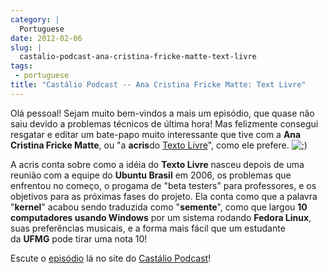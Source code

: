 ```yaml
---
category: |
  Portuguese
date: 2012-02-06
slug: |
  castalio-podcast-ana-cristina-fricke-matte-text-livre
tags:
 - portuguese
title: "Castálio Podcast -- Ana Cristina Fricke Matte: Text Livre"
---
```


Olá pessoal! Sejam muito bem-vindos a mais um episódio, que quase não
saiu devido a problemas técnicos de última hora! Mas felizmente consegui
resgatar e editar um bate-papo muito interessante que tive com a **Ana
Cristina Fricke Matte**, ou "a **acris**do [Texto
Livre](http://www.textolivre.org/site/)", como ele
prefere. ![;)](http://www.castalio.info/wp-includes/images/smilies/icon_wink.gif)

A acris conta sobre como a idéia do **Texto Livre** nasceu depois de uma
reunião com a equipe do **Ubuntu Brasil** em 2006, os problemas que
enfrentou no começo, o progama de "beta testers" para professores, e os
objetivos para as próximas fases do projeto. Ela conta como que a
palavra "**kernel**" acabou sendo traduzida como "**semente**", como que
largou **10 computadores usando Windows** por um sistema
rodando **Fedora Linux**, suas preferências musicais, e a forma mais
fácil que um estudante da **UFMG** pode tirar uma nota 10!

Escute o
[episódio](http://www.castalio.info/ana-cristina-fricke-matte-text-livre/)
lá no site do [Castálio Podcast](http://www.castalio.info)!

